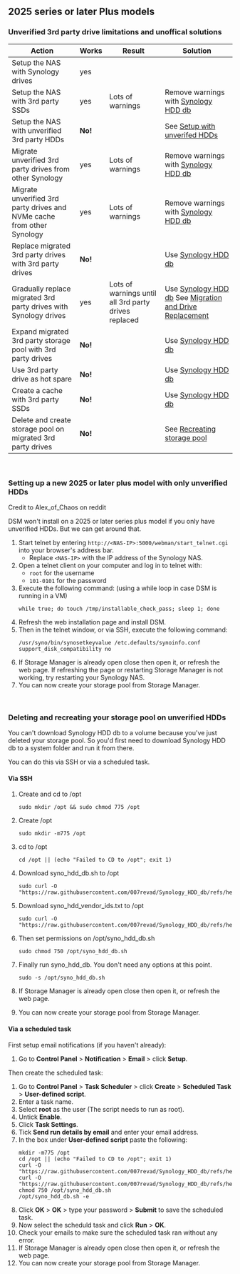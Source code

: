 ## 2025 series or later Plus models

### Unverified 3rd party drive limitations and unoffical solutions

| Action | Works | Result | Solution |
|--------|--------------|--------|----------|
| Setup the NAS with Synology drives | yes |  |  |
| Setup the NAS with 3rd party SSDs | yes | Lots of warnings |  Remove warnings with [Synology HDD db](https://github.com/007revad/Synology_HDD_db) |
| Setup the NAS with unverified 3rd party HDDs | **No!** |  | See <a href="#setting-up-a-new-2025-or-later-plus-model-with-only-unverified-hdds">Setup with unverifed HDDs</a> |
| Migrate unverified 3rd party drives from other Synology | yes | Lots of warnings | Remove warnings with [Synology HDD db](https://github.com/007revad/Synology_HDD_db) |
| Migrate unverified 3rd party drives and NVMe cache from other Synology | yes | Lots of warnings | Remove warnings with [Synology HDD db](https://github.com/007revad/Synology_HDD_db) |
| Replace migrated 3rd party drives with 3rd party drives | **No!** |  | Use [Synology HDD db](https://github.com/007revad/Synology_HDD_db) |
| Gradually replace migrated 3rd party drives with Synology drives | yes | Lots of warnings until all 3rd party drives replaced | Use [Synology HDD db](https://github.com/007revad/Synology_HDD_db) See [Migration and Drive Replacement](https://github.com/007revad/Synology_HDD_db/discussions/468#discussioncomment-13086639) |
| Expand migrated 3rd party storage pool with 3rd party drives | **No!** |  | Use [Synology HDD db](https://github.com/007revad/Synology_HDD_db) |
| Use 3rd party drive as hot spare | **No!** |  | Use [Synology HDD db](https://github.com/007revad/Synology_HDD_db) |
| Create a cache with 3rd party SSDs | **No!** |  | Use [Synology HDD db](https://github.com/007revad/Synology_HDD_db) |
| Delete and create storage pool on migrated 3rd party drives | **No!** |  | See <a href="#deleting-and-recreating-your-storage-pool-on-unverified-hdds">Recreating storage pool</a> |

<br>

### Setting up a new 2025 or later plus model with only unverified HDDs

Credit to Alex_of_Chaos on reddit

DSM won't install on a 2025 or later series plus model if you only have unverified HDDs. But we can get around that.

1. Start telnet by entering `http://<NAS-IP>:5000/webman/start_telnet.cgi` into your browser's address bar.
   - Replace `<NAS-IP>` with the IP address of the Synology NAS. 
3. Open a telnet client on your computer and log in to telnet with:
    - `root` for the username
    - `101-0101` for the password
5. Execute the following command: (using a while loop in case DSM is running in a VM)
    ```
    while true; do touch /tmp/installable_check_pass; sleep 1; done
    ```
7. Refresh the web installation page and install DSM.
8. Then in the telnet window, or via SSH, execute the following command:
   ```
   /usr/syno/bin/synosetkeyvalue /etc.defaults/synoinfo.conf support_disk_compatibility no
   ```
9.  If Storage Manager is already open close then open it, or refresh the web page. If refreshing the page or restarting Storage Manager is not working, try restarting your Synology NAS.
10. You can now create your storage pool from Storage Manager.

<br>

### Deleting and recreating your storage pool on unverified HDDs

You can't download Synology HDD db to a volume because you've just deleted your storage pool. So you'd first need to download Synology HDD db to a system folder and run it from there.

You can do this via SSH or via a scheduled task.

#### Via SSH

1. Create and cd to /opt
    ```
    sudo mkdir /opt && sudo chmod 775 /opt
    ```

2. Create /opt
    ```
    sudo mkdir -m775 /opt
    ```

2. cd to /opt
    ```
    cd /opt || (echo "Failed to CD to /opt"; exit 1)
    ```

3. Download syno_hdd_db.sh to /opt
    ```
    sudo curl -O "https://raw.githubusercontent.com/007revad/Synology_HDD_db/refs/heads/main/syno_hdd_db.sh"
    ```

4. Download syno_hdd_vendor_ids.txt to /opt
    ```
    sudo curl -O "https://raw.githubusercontent.com/007revad/Synology_HDD_db/refs/heads/main/syno_hdd_vendor_ids.txt"
    ```

5. Then set permissions on /opt/syno_hdd_db.sh
    ```
    sudo chmod 750 /opt/syno_hdd_db.sh
    ```

6. Finally run syno_hdd_db. You don't need any options at this point.
    ```
    sudo -s /opt/syno_hdd_db.sh
    ```

8. If Storage Manager is already open close then open it, or refresh the web page.
9. You can now create your storage pool from Storage Manager.

#### Via a scheduled task

First setup email notifications (if you haven't already):

1. Go to **Control Panel** > **Notification** > **Email** > click **Setup**.

Then create the scheduled task:

1. Go to **Control Panel** > **Task Scheduler** > click **Create** > **Scheduled Task** > **User-defined script**.
2. Enter a task name.
3. Select **root** as the user (The script needs to run as root).
4. Untick **Enable**.
5. Click **Task Settings**.
6. Tick **Send run details by email** and enter your email address.
7. In the box under **User-defined script** paste the following: 
    ```
    mkdir -m775 /opt
    cd /opt || (echo "Failed to CD to /opt"; exit 1)
    curl -O "https://raw.githubusercontent.com/007revad/Synology_HDD_db/refs/heads/main/syno_hdd_db.sh"
    curl -O "https://raw.githubusercontent.com/007revad/Synology_HDD_db/refs/heads/main/syno_hdd_vendor_ids.txt"
    chmod 750 /opt/syno_hdd_db.sh
    /opt/syno_hdd_db.sh -e
    ```
8. Click **OK** > **OK** > type your password > **Submit** to save the scheduled task.
9. Now select the scheduld task and click **Run** > **OK**.
10. Check your emails to make sure the scheduled task ran without any error.
11. If Storage Manager is already open close then open it, or refresh the web page.
12. You can now create your storage pool from Storage Manager.

